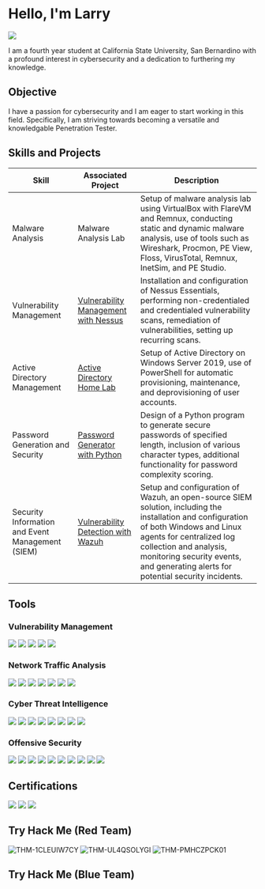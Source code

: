 # Hello, I'm Larry
<a href="https://www.linkedin.com/in/larry-klingaman-7189282b5">
  <img src="https://img.shields.io/badge/-LinkedIn-0072b1?&style=for-the-badge&logo=linkedin&logoColor=white" />
</a>


I am a fourth year student at California State University, San Bernardino with a profound interest in cybersecurity and a dedication to furthering my knowledge.

## Objective

I have a passion for cybersecurity and I am eager to start working in this field. Specifically, I am striving towards becoming a versatile and knowledgable Penetration Tester.

## Skills and Projects

| Skill                                         | Associated Project         | Description        |
|-----------------------------------------------|----------------------------|--------------------| 
| Malware Analysis | Malware Analysis Lab | Setup of malware analysis lab using VirtualBox with FlareVM and Remnux, conducting static and dynamic malware analysis, use of tools such as Wireshark, Procmon, PE View, Floss, VirusTotal, Remnux, InetSim, and PE Studio.
| Vulnerability Management | <a href="https://github.com/larryklingaman3/Vulnerability-Management-with-Nessus"> Vulnerability Management with Nessus | Installation and configuration of Nessus Essentials, performing non-credentialed and credentialed vulnerability scans, remediation of vulnerabilities, setting up recurring scans.
| Active Directory Management | <a href="https://github.com/larryklingaman3/Active-Directory-Home-Lab"> Active Directory Home Lab | Setup of Active Directory on Windows Server 2019, use of PowerShell for automatic provisioning, maintenance, and deprovisioning of user accounts.
| Password Generation and Security | <a href="https://github.com/larryklingaman3/Password-Generator-with-Python">Password Generator with Python | Design of a Python program to generate secure passwords of specified length, inclusion of various character types, additional functionality for password complexity scoring.
| Security Information and Event Management (SIEM) | <a href="https://github.com/larryklingaman3/SIEM-Lab-with-Wazuh">Vulnerability Detection with Wazuh | Setup and configuration of Wazuh, an open-source SIEM solution, including the installation and configuration of both Windows and Linux agents for centralized log collection and analysis, monitoring security events, and generating alerts for potential security incidents.

## Tools

### Vulnerability Management
<div>
    <img src="https://img.shields.io/badge/-Elastic-28A745?&style=for-the-badge&logo=Elastic&logoColor=white" />
    <img src="https://img.shields.io/badge/-Nessus-28A745?&style=for-the-badge&logo=Nessus&logoColor=white" />
    <img src="https://img.shields.io/badge/-Osquery-28A745?&style=for-the-badge&logo=Osquery&logoColor=white" />
    <img src="https://img.shields.io/badge/-Splunk-28A745?&style=for-the-badge&logo=Splunk&logoColor=white" />
    <img src="https://img.shields.io/badge/-Wazuh-28A745?&style=for-the-badge&logo=Wazuh&logoColor=white" />
</div>

### Network Traffic Analysis
<div>
    <img src="https://img.shields.io/badge/-Brim-4C88B9?&style=for-the-badge&logo=Brim&logoColor=white" />
    <img src="https://img.shields.io/badge/-NetworkMiner-4C88B9?&style=for-the-badge&logo=NetworkMiner&logoColor=white" />
    <img src="https://img.shields.io/badge/-Snort-4C88B9?&style=for-the-badge&logo=Snort&logoColor=white" />
    <img src="https://img.shields.io/badge/-Suricata-4C88B9?&style=for-the-badge&logo=Suricata&logoColor=white" />
    <img src="https://img.shields.io/badge/-Tshark-4C88B9?&style=for-the-badge&logo=Tshark&logoColor=white" />
    <img src="https://img.shields.io/badge/-Wireshark-4C88B9?&style=for-the-badge&logo=Wireshark&logoColor=white" />
    <img src="https://img.shields.io/badge/-Zeek-4C88B9?&style=for-the-badge&logo=Zeek&logoColor=white" />
</div>

### Cyber Threat Intelligence
<div>
    <img src="https://img.shields.io/badge/-AlienVault-1F9A8E?&style=for-the-badge&logo=AlienVault&logoColor=white" />
    <img src="https://img.shields.io/badge/-Hybrid%20Analysis-1F9A8E?&style=for-the-badge&logo=Hybrid-Analysis&logoColor=white" />
    <img src="https://img.shields.io/badge/-MISP-1F9A8E?&style=for-the-badge&logo=MISP&logoColor=white" />
    <img src="https://img.shields.io/badge/-OpenCTI-1F9A8E?&style=for-the-badge&logo=OpenCTI&logoColor=white" />
    <img src="https://img.shields.io/badge/-Robtex-1F9A8E?&style=for-the-badge&logo=Robtex&logoColor=white" />
    <img src="https://img.shields.io/badge/-ThreatMiner-1F9A8E?&style=for-the-badge&logo=ThreatMiner&logoColor=white" />
    <img src="https://img.shields.io/badge/-VirusTotal-1F9A8E?&style=for-the-badge&logo=VirusTotal&logoColor=white" />
    <img src="https://img.shields.io/badge/-Yara-1F9A8E?&style=for-the-badge&logo=Yara&logoColor=white" />
</div>

### Offensive Security
<div>
    <img src="https://img.shields.io/badge/-Burp%20Suite-DAA520?&style=for-the-badge&logo=Burp-Suite&logoColor=white" />
    <img src="https://img.shields.io/badge/-Ffuf-DAA520?&style=for-the-badge&logo=Ffuf&logoColor=white" />
    <img src="https://img.shields.io/badge/-GoPhish-DAA520?&style=for-the-badge&logo=GoPhish&logoColor=white" />
    <img src="https://img.shields.io/badge/-Gobuster-DAA520?&style=for-the-badge&logo=Gobuster&logoColor=white" />
    <img src="https://img.shields.io/badge/-Hashcat-DAA520?&style=for-the-badge&logo=Hashcat&logoColor=white" />
    <img src="https://img.shields.io/badge/-Hydra-DAA520?&style=for-the-badge&logo=Hydra&logoColor=white" />
    <img src="https://img.shields.io/badge/-John%20the%20Ripper-DAA520?&style=for-the-badge&logo=John-the-Ripper&logoColor=white" />
    <img src="https://img.shields.io/badge/-Metasploit-DAA520?&style=for-the-badge&logo=Metasploit&logoColor=white" />
    <img src="https://img.shields.io/badge/-Nmap-DAA520?&style=for-the-badge&logo=Nmap&logoColor=white" />
    <img src="https://img.shields.io/badge/-SQLmap-DAA520?&style=for-the-badge&logo=SQLmap&logoColor=white" />
</div>





## Certifications
<div>
<img src="https://img.shields.io/badge/-Security%2B-FF0000?&style=for-the-badge&logo=CompTIA&logoColor=white" />
<img src="https://img.shields.io/badge/-Network%2B-007ACC?&style=for-the-badge&logo=CompTIA&logoColor=white" />
<img src="https://img.shields.io/badge/-A%2B-4D4D4D?&style=for-the-badge&logo=CompTIA&logoColor=white" />
</div>

## Try Hack Me (Red Team)
<div>
  
![THM-1CLEUIW7CY](https://github.com/user-attachments/assets/d0de0a7a-4389-4054-8a28-b5a56fd69cc9)
![THM-UL4QSOLYGI](https://github.com/user-attachments/assets/205ce4f5-7e3e-40de-a1f3-515134c3b250)
![THM-PMHCZPCK01](https://github.com/user-attachments/assets/0f255b41-6468-4b6c-83cc-0d0f2193e2d0)

  
</div>


## Try Hack Me (Blue Team)
<div>
  

  
</div>
